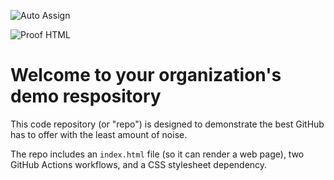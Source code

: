 ![Auto Assign](https://github.com/Fllaf/demo-repository/actions/workflows/auto-assign.yml/badge.svg)

![Proof HTML](https://github.com/Fllaf/demo-repository/actions/workflows/proof-html.yml/badge.svg)

# Welcome to your organization's demo respository
This code repository (or "repo") is designed to demonstrate the best GitHub has to offer with the least amount of noise.

The repo includes an `index.html` file (so it can render a web page), two GitHub Actions workflows, and a CSS stylesheet dependency.
